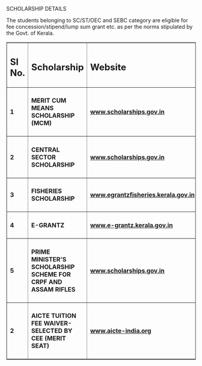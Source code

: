SCHOLARSHIP DETAILS


<p>The students belonging to SC/ST/OEC and SEBC category are eligible for fee concession/stipend/lump sum grant etc. as per the norms stipulated by the Govt. of Kerala. </p>
<table border="1">
<tr><td><h2>Sl No.</h2></td> <td><h2>Scholarship</h2></td><td><h2>Website</h2></td></tr>
<tr><td><h4>1</h4></td> <td><h4>MERIT CUM MEANS SCHOLARSHIP (MCM)</h4></td><td><h4><a href="http://www.scholarships.gov.in">www.scholarships.gov.in</a></h4></td></tr>
<tr><td><h4>2</h4></td> <td><h4>CENTRAL SECTOR SCHOLARSHIP</h4></td><td><h4><a href="http://www.scholarships.gov.in">www.scholarships.gov.in</a></h4></td></tr>
<tr><td><h4>3</h4></td> <td><h4>FISHERIES SCHOLARSHIP</h4></td><td><h4><a href="http://www.egrantzfisheries.kerala.gov.in">www.egrantzfisheries.kerala.gov.in</a></h4></td></tr>
<tr><td><h4>4</h4></td> <td><h4>E-GRANTZ</h4></td><td><h4><a href="http://www.e-grantz.kerala.gov.in">www.e-grantz.kerala.gov.in</a></h4></td></tr>
<tr><td><h4>5</h4></td> <td><h4>PRIME MINISTER'S SCHOLARSHIP SCHEME FOR CRPF AND ASSAM RIFLES</h4></td><td><h4><a href="http://www.scholarships.gov.in">www.scholarships.gov.in</a></h4></td></tr>
<tr><td><h4>2</h4></td> <td><h4>AICTE TUITION FEE WAIVER- SELECTED BY CEE (MERIT SEAT)</h4></td><td><h4><a href="http://    www.aicte-india.org">   www.aicte-india.org</a></h4></td></tr>
</table>
